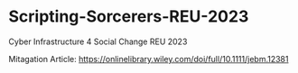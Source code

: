 # Scripting-Sorcerers-REU-2023
Cyber Infrastructure 4 Social Change REU 2023

Mitagation Article: https://onlinelibrary.wiley.com/doi/full/10.1111/jebm.12381

